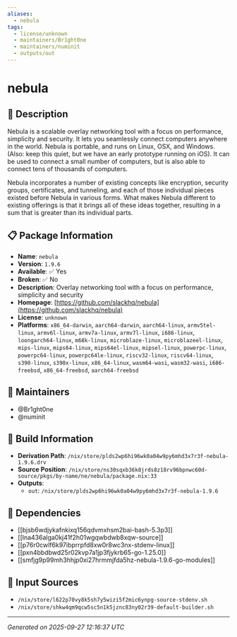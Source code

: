 ```yaml
---
aliases:
  - nebula
tags:
  - license/unknown
  - maintainers/Br1ght0ne
  - maintainers/numinit
  - outputs/out
---
```


# nebula

## 📝 Description

Nebula is a scalable overlay networking tool with a focus on performance,
simplicity and security. It lets you seamlessly connect computers
anywhere in the world. Nebula is portable, and runs on Linux, OSX, and
Windows. (Also: keep this quiet, but we have an early prototype running
on iOS). It can be used to connect a small number of computers, but is
also able to connect tens of thousands of computers.

Nebula incorporates a number of existing concepts like encryption,
security groups, certificates, and tunneling, and each of those
individual pieces existed before Nebula in various forms. What makes
Nebula different to existing offerings is that it brings all of these
ideas together, resulting in a sum that is greater than its individual
parts.


## 📋 Package Information

- **Name**: `nebula`
- **Version**: `1.9.6`
- **Available**: ✅ Yes
- **Broken**: ✅ No
- **Description**: Overlay networking tool with a focus on performance, simplicity and security
- **Homepage**: [https://github.com/slackhq/nebula](https://github.com/slackhq/nebula)
- **License**: `unknown`
- **Platforms**: `x86_64-darwin`, `aarch64-darwin`, `aarch64-linux`, `armv5tel-linux`, `armv6l-linux`, `armv7a-linux`, `armv7l-linux`, `i686-linux`, `loongarch64-linux`, `m68k-linux`, `microblaze-linux`, `microblazeel-linux`, `mips-linux`, `mips64-linux`, `mips64el-linux`, `mipsel-linux`, `powerpc-linux`, `powerpc64-linux`, `powerpc64le-linux`, `riscv32-linux`, `riscv64-linux`, `s390-linux`, `s390x-linux`, `x86_64-linux`, `wasm64-wasi`, `wasm32-wasi`, `i686-freebsd`, `x86_64-freebsd`, `aarch64-freebsd`
## 👥 Maintainers

- @Br1ght0ne
- @numinit


## 🔧 Build Information

- **Derivation Path**: `/nix/store/plds2wp6hi96wk0a04w9py6mhd3x7r3f-nebula-1.9.6.drv`
- **Source Position**: `/nix/store/ns30sqxb36k8jrds8z18rv96bpnwc60d-source/pkgs/by-name/ne/nebula/package.nix:33`
- **Outputs**:
  - `out`:  `/nix/store/plds2wp6hi96wk0a04w9py6mhd3x7r3f-nebula-1.9.6`

## 🔗 Dependencies

- [[bjsb6wdjykafnkixq156qdvmxhsm2bai-bash-5.3p3]]
- [[lna436alga0kj41f2h01wgqwbdwb8xqw-source]]
- [[p76r0cwlf6k97ibprrpfd8xw0r8wc3nx-stdenv-linux]]
- [[pxn4bbdbwd25r02kvp7a1jp3fjykrb65-go-1.25.0]]
- [[smfjg9p99mh3hhjp0xi27hrmmjfda5hz-nebula-1.9.6-go-modules]]

## 📁 Input Sources

- `/nix/store/l622p70vy8k5sh7y5wizi5f2mic6ynpg-source-stdenv.sh`
- `/nix/store/shkw4qm9qcw5sc5n1k5jznc83ny02r39-default-builder.sh`

---
*Generated on 2025-09-27 12:16:37 UTC*
